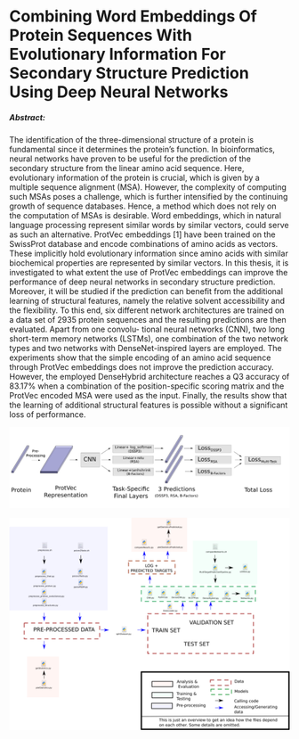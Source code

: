 # Combining Word Embeddings Of Protein Sequences With Evolutionary Information For Secondary Structure Prediction Using Deep Neural Networks

##### Abstract: 
The identification of the three-dimensional structure of a protein is fundamental since 
it determines the protein’s function. In bioinformatics, neural networks have proven
to be useful for the prediction of the secondary structure from the linear amino acid
sequence. Here, evolutionary information of the protein is crucial, which is given by
a multiple sequence alignment (MSA). However, the complexity of computing such
MSAs poses a challenge, which is further intensified by the continuing growth of
sequence databases. Hence, a method which does not rely on the computation of MSAs
is desirable. Word embeddings, which in natural language processing represent similar
words by similar vectors, could serve as such an alternative. ProtVec embeddings [1]
have been trained on the SwissProt database and encode combinations of amino acids
as vectors. These implicitly hold evolutionary information since amino acids with
similar biochemical properties are represented by similar vectors.
In this thesis, it is investigated to what extent the use of ProtVec embeddings can
improve the performance of deep neural networks in secondary structure prediction.
Moreover, it will be studied if the prediction can benefit from the additional learning
of structural features, namely the relative solvent accessibility and the flexibility. To
this end, six different network architectures are trained on a data set of 2935 protein
sequences and the resulting predictions are then evaluated. Apart from one convolu-
tional neural networks (CNN), two long short-term memory networks (LSTMs), one
combination of the two network types and two networks with DenseNet-inspired layers
are employed.
The experiments show that the simple encoding of an amino acid sequence through
ProtVec embeddings does not improve the prediction accuracy. However, the employed
DenseHybrid architecture reaches a Q3 accuracy of 83.17% when a combination of
the position-specific scoring matrix and the ProtVec encoded MSA were used as the
input. Finally, the results show that the learning of additional structural features is
possible without a significant loss of performance.

![Screenshot](images/modeloverview_specific.png)

![Screenshot](images/codeOverview.png)

